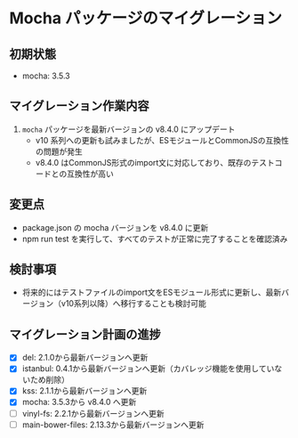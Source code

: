 # Mocha パッケージのマイグレーション

## 初期状態
- mocha: 3.5.3

## マイグレーション作業内容
1. `mocha` パッケージを最新バージョンの v8.4.0 にアップデート
   - v10 系列への更新も試みましたが、ESモジュールとCommonJSの互換性の問題が発生
   - v8.4.0 はCommonJS形式のimport文に対応しており、既存のテストコードとの互換性が高い

## 変更点
- package.json の mocha バージョンを v8.4.0 に更新
- npm run test を実行して、すべてのテストが正常に完了することを確認済み

## 検討事項
- 将来的にはテストファイルのimport文をESモジュール形式に更新し、最新バージョン（v10系列以降）へ移行することも検討可能

## マイグレーション計画の進捗
- [X] del: 2.1.0から最新バージョンへ更新
- [X] istanbul: 0.4.1から最新バージョンへ更新（カバレッジ機能を使用していないため削除）
- [X] kss: 2.1.1から最新バージョンへ更新
- [X] mocha: 3.5.3から v8.4.0 へ更新
- [ ] vinyl-fs: 2.2.1から最新バージョンへ更新
- [ ] main-bower-files: 2.13.3から最新バージョンへ更新
